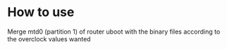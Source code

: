 # How to use

Merge mtd0 (partition 1) of router uboot with the binary files according to the overclock values wanted
